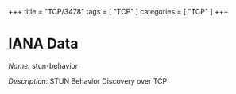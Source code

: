+++
title = "TCP/3478"
tags = [ "TCP" ]
categories = [ "TCP" ]
+++

# IANA Data

_Name:_ stun-behavior

_Description:_ STUN Behavior Discovery over TCP

